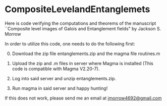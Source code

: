 # CompositeLevelandEntanglemets
Here is code verifying the computations and theorems of the manuscript ``Composite level images of Galois and Entanglement fields" by Jackson S. Morrow

In order to utilize this code, one needs to do the following first:
	
0. Download the zip file entanglements.zip and the magma file routines.m

1. Upload the zip and .m files in server where Magma is installed (This code is compatible with Magma V2.20-7).

2. Log into said server and unzip entanglements.zip.

3. Run magma in said server and happy hunting!

If this does not work, please send me an email at jmorrow4692@gmail.com
